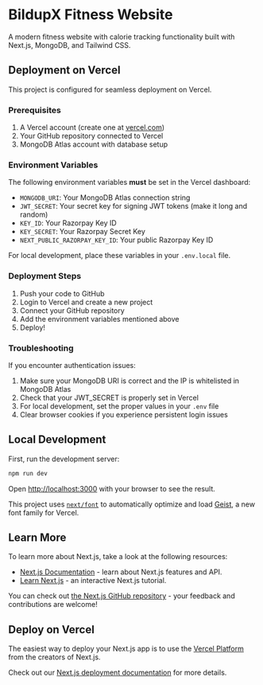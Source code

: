 # BildupX Fitness Website

A modern fitness website with calorie tracking functionality built with Next.js, MongoDB, and Tailwind CSS.

## Deployment on Vercel

This project is configured for seamless deployment on Vercel.

### Prerequisites

1. A Vercel account (create one at [vercel.com](https://vercel.com))
2. Your GitHub repository connected to Vercel
3. MongoDB Atlas account with database setup

### Environment Variables

The following environment variables **must** be set in the Vercel dashboard:

- `MONGODB_URI`: Your MongoDB Atlas connection string
- `JWT_SECRET`: Your secret key for signing JWT tokens (make it long and random)
- `KEY_ID`: Your Razorpay Key ID
- `KEY_SECRET`: Your Razorpay Secret Key
- `NEXT_PUBLIC_RAZORPAY_KEY_ID`: Your public Razorpay Key ID

For local development, place these variables in your `.env.local` file.

### Deployment Steps

1. Push your code to GitHub
2. Login to Vercel and create a new project
3. Connect your GitHub repository
4. Add the environment variables mentioned above
5. Deploy!

### Troubleshooting

If you encounter authentication issues:

1. Make sure your MongoDB URI is correct and the IP is whitelisted in MongoDB Atlas
2. Check that your JWT_SECRET is properly set in Vercel
3. For local development, set the proper values in your `.env` file
4. Clear browser cookies if you experience persistent login issues

## Local Development

First, run the development server:

```bash
npm run dev
```

Open [http://localhost:3000](http://localhost:3000) with your browser to see the result.

This project uses [`next/font`](https://nextjs.org/docs/app/building-your-application/optimizing/fonts) to automatically optimize and load [Geist](https://vercel.com/font), a new font family for Vercel.

## Learn More

To learn more about Next.js, take a look at the following resources:

- [Next.js Documentation](https://nextjs.org/docs) - learn about Next.js features and API.
- [Learn Next.js](https://nextjs.org/learn) - an interactive Next.js tutorial.

You can check out [the Next.js GitHub repository](https://github.com/vercel/next.js) - your feedback and contributions are welcome!

## Deploy on Vercel

The easiest way to deploy your Next.js app is to use the [Vercel Platform](https://vercel.com/new?utm_medium=default-template&filter=next.js&utm_source=create-next-app&utm_campaign=create-next-app-readme) from the creators of Next.js.

Check out our [Next.js deployment documentation](https://nextjs.org/docs/app/building-your-application/deploying) for more details.
